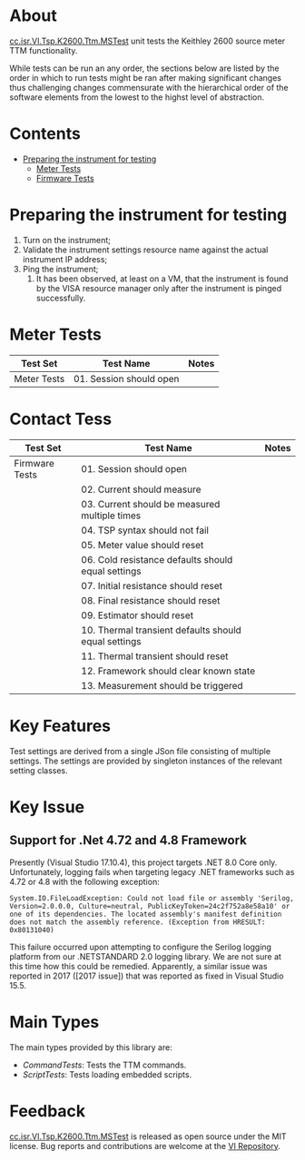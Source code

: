 # About

[cc.isr.VI.Tsp.K2600.Ttm.MSTest] unit tests the Keithley 2600 source meter TTM functionality.

While tests can be run an any order, the sections below are listed by the order in which to run tests might be ran after making significant changes thus challenging changes commensurate with the hierarchical order of the software elements from the lowest to the highst level of abstraction.

# Contents

- [Preparing the instrument for testing](#preparing_the_instrument_for_testing)
  - [Meter Tests](#meter_tests)
  - [Firmware Tests](#firmware_tests)

<a name="preparing_the_instrument_for_testing"></a>
# Preparing the instrument for testing

1. Turn on the instrument;
1. Validate the instrument settings resource name against the actual instrument IP address;
1. Ping the instrument;
    1. It has been observed, at least on a VM, that the instrument is found by the VISA resource manager only after the instrument is pinged successfully.

<a name="meter_tests"></a>
# Meter Tests

| Test Set    | Test Name               | Notes |
|-------------|-------------------------|-------|
| Meter Tests | 01. Session should open |       |


<a name="contact_tests"></a>
# Contact Tess

| Test Set       | Test Name                                            | Notes |
|----------------|------------------------------------------------------|-------|
| Firmware Tests | 01. Session should open                              |       |
|                | 02. Current should measure                          |       |
|                | 03. Current should be measured multiple times        |       |
|                | 04. TSP syntax should not fail                       |       |
|                | 05. Meter value should reset                         |       |
|                | 06. Cold resistance defaults should equal settings   |       |
|                | 07. Initial resistance should reset                  |       |
|                | 08. Final resistance should reset                    |       |
|                | 09. Estimator should reset                           |       |
|                | 10. Thermal transient defaults should equal settings |       |
|                | 11. Thermal transient should reset                   |       |
|                | 12. Framework should clear known state               |       |
|                | 13. Measurement should be triggered                  |       |


# Key Features

Test settings are derived from a single JSon file consisting of multiple settings. The settings are provided by singleton instances of the relevant setting classes.

# Key Issue

## Support for .Net 4.72 and 4.8 Framework

Presently (Visual Studio 17.10.4), this project targets .NET 8.0 Core only. Unfortunately, logging fails when targeting legacy .NET frameworks such as 4.72 or 4.8 with the following exception:

```
System.IO.FileLoadException: Could not load file or assembly 'Serilog, Version=2.0.0.0, Culture=neutral, PublicKeyToken=24c2f752a8e58a10' or one of its dependencies. The located assembly's manifest definition does not match the assembly reference. (Exception from HRESULT: 0x80131040)
```

This failure occurred upon attempting to configure the Serilog logging platform from our .NETSTANDARD 2.0 logging library. We are not sure at this time how this could be remedied. Apparently, a similar issue was reported in 2017 ([2017 issue]) that was reported as fixed in Visual Studio 15.5.

# Main Types

The main types provided by this library are:

* _CommandTests_: Tests the TTM commands.
* _ScriptTests_: Tests loading embedded scripts.
 
# Feedback

[cc.isr.VI.Tsp.K2600.Ttm.MSTest] is released as open source under the MIT license.
Bug reports and contributions are welcome at the [VI Repository].

[VI Repository]: https://www.github.com/atecoder/ds.vi.ivi
[cc.isr.VI.Tsp.K2600.Ttm.MSTest]: https://github.com/atecoder/dn.vi.ivi/src/vi/k2600.ttm/k2600.ttm.mstest
